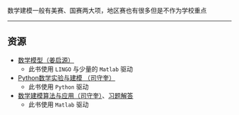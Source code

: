 数学建模一般有美赛、国赛两大项，地区赛也有很多但是不作为学校重点

---

## 资源
- [数学模型（姜启源）](https://api.mir6.com/api/lanzou?url=https://cqu-openlib.lanzout.com/iPdc41ximgij&down=true)
    - 此书使用 `LINGO` 与少量的 `Matlab` 驱动
- [Python数学实验与建模 （司守奎）](https://api.mir6.com/api/lanzou?url=https://cqu-openlib.lanzout.com/if3pv1xiqa7g&down=true)
    - 此书使用 `Python` 驱动
- [数学建模算法与应用（司守奎）](https://api.mir6.com/api/lanzou?url=https://cqu-openlib.lanzout.com/iJipA1xjcnod&down=true)、[习题解答](https://api.mir6.com/api/lanzou?url=https://cqu-openlib.lanzout.com/iyJEQ1xjcqxa&down=true)
    - 此书使用 `Matlab` 驱动